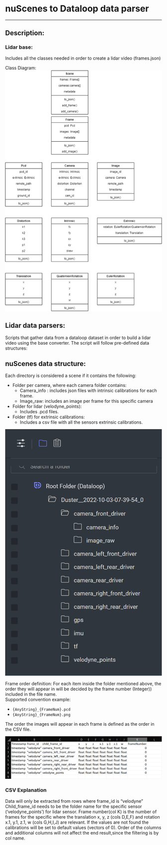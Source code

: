 # nuScenes to Dataloop data parser

---

## Description:

### Lidar base: 
Includes all the classes needed in order to create a lidar video (frames.json)

Class Diagram:
<img src="base_class_diagram.jpg">

## Lidar data parsers:
Scripts that gather data from a dataloop dataset in order to build a lidar video using the base converter.
The script will follow pre-defined data structures:

## nuScenes data structure:
Each directory is considered a scene if it contains the following:
- Folder per camera, where each camera folder contains:
  - Camera_info : includes  json files with intrinsic calibrations for each frame.
  - Image_raw: includes an image per frame for this specific camera
- Folder for lidar (velodyne_points):
  - Includes .pcd files.
- Folder (tf) for extrinsic calibrations:
  - Includes a csv file with all the sensors extrinsic calibrations.

<img src="scene_folder_structure.png">

Frame order definition: 
For each item inside the folder mentioned above, the order they will appear in will be decided by the frame number (Integer)) included in the file name.	
Supported convention example:
- `{AnyString}_{FrameNum}.pcd`
- `{AnyString}_{FrameNum}.png`

The order the images will appear in each frame is defined as the order in the CSV file.

<img src="tf_calibrations_example.png">

### CSV Explanation 

Data will only be extracted from rows where frame_id is “velodyne”
Child_frame_id needs to be the folder name for the specific sensor (‘velodyne_points’) for lidar sensor.
Frame number(col K) is the number of frames for the specific where the translation 
x, y, z (cols D,E,F) and rotation x.1, y.1, z.1, w (cols G,H,I,J) are relevant.
If the values are not found the calibrations will be set to default values (vectors of 0).
Order of the columns and additional columns will not affect the end result,since the filtering is by col name.

